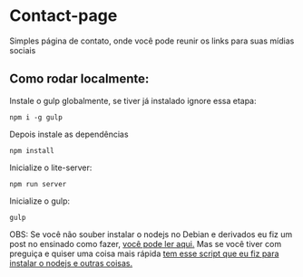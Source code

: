 # Contact-page
Simples página de contato, onde você pode reunir os links para suas mídias sociais

## Como rodar localmente:

Instale o gulp globalmente, se tiver já instalado ignore essa etapa:

```
npm i -g gulp
```
Depois instale as dependências

```
npm install
```

Inicialize o lite-server:
```
npm run server
```

Inicialize o gulp:
```
gulp
```

OBS: Se você não souber instalar o nodejs no Debian e derivados eu fiz um post no ensinado como fazer, [você pode ler aqui.](https://allythy.github.io/Como-instalar-o-NodeJS-no-Debian) Mas se você tiver com preguiça e quiser uma coisa mais rápida  [tem esse script que eu fiz para instalar o nodejs e outras coisas.](https://github.com/allythy/Pos-instalacao-Debian)
